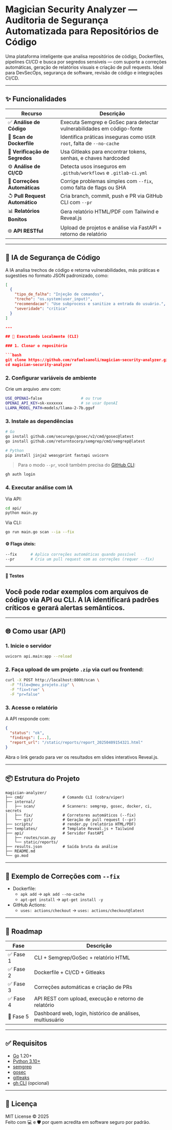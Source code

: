 # Magician Security Analyzer — Auditoria de Segurança Automatizada para Repositórios de Código

Uma plataforma inteligente que analisa repositórios de código, Dockerfiles, pipelines CI/CD e busca por segredos sensíveis — com suporte a correções automáticas, geração de relatórios visuais e criação de pull requests.
Ideal para DevSecOps, segurança de software, revisão de código e integrações CI/CD.

---

## ✨ Funcionalidades

| Recurso                          | Descrição                                                                 |
|----------------------------------|---------------------------------------------------------------------------|
| ✅ **Análise de Código**         | Executa Semgrep e GoSec para detectar vulnerabilidades em código-fonte   |
| 🐳 **Scan de Dockerfile**        | Identifica práticas inseguras como `USER root`, falta de `--no-cache`    |
| 🔑 **Verificação de Segredos**   | Usa Gitleaks para encontrar tokens, senhas, e chaves hardcoded           |
| ⚙️ **Análise de CI/CD**          | Detecta usos inseguros em `.github/workflows` e `.gitlab-ci.yml`         |
| 🔧 **Correções Automáticas**     | Corrige problemas simples com `--fix`, como falta de flags ou SHA        |
| ↺ **Pull Request Automático**   | Cria branch, commit, push e PR via GitHub CLI com `--pr`                 |
| 📊 **Relatórios Bonitos**        | Gera relatório HTML/PDF com Tailwind e Reveal.js                         |
| 🌐 **API RESTful**               | Upload de projetos e análise via FastAPI + retorno de relatório          |

---

## 🧠 IA de Segurança de Código

A IA analisa trechos de código e retorna vulnerabilidades, más práticas e sugestões no formato JSON padronizado, como:

```json
[
  {
    "tipo_de_falha": "Injeção de comandos",
    "trecho": "os.system(user_input)",
    "recomendacao": "Use subprocess e sanitize a entrada do usuário.",
    "severidade": "crítica"
  }
]

---

## 🚀 Executando Localmente (CLI)

### 1. Clonar o repositório

```bash
git clone https://github.com/rafaelsanoli/magician-security-analyzer.git
cd magician-security-analyzer
```
### 2. Configurar variáveis de ambiente

Crie um arquivo .env com:

```bash
USE_OPENAI=false                 # ou true
OPENAI_API_KEY=sk-xxxxxxx        # se usar OpenAI
LLAMA_MODEL_PATH=models/llama-2-7b.gguf
```

### 3. Instale as dependências

```bash
# Go
go install github.com/securego/gosec/v2/cmd/gosec@latest
go install github.com/returntocorp/semgrep/cmd/semgrep@latest

# Python
pip install jinja2 weasyprint fastapi uvicorn
```

> Para o modo `--pr`, você também precisa do [GitHub CLI](https://cli.github.com/):

```bash
gh auth login
```

### 4. Executar análise com IA

Via API:

```bash
cd api/
python main.py
```
Via CLI:

```bash
go run main.go scan --ia --fix
```

#### ⚙️ Flags úteis:

```bash
--fix      # Aplica correções automáticas quando possível
--pr       # Cria um pull request com as correções (requer --fix)
```
---

#### 🧪 Testes

## Você pode rodar exemplos com arquivos de código via API ou CLI. A IA identificará padrões críticos e gerará alertas semânticos.

---

## 🌐 Como usar (API)

### 1. Inicie o servidor

```bash
uvicorn api.main:app --reload
```

### 2. Faça upload de um projeto `.zip` via curl ou frontend:

```bash
curl -X POST http://localhost:8000/scan \
  -F "file=@meu_projeto.zip" \
  -F "fix=true" \
  -F "pr=false"
```

### 3. Acesse o relatório

A API responde com:

```json
{
  "status": "ok",
  "findings": [...],
  "report_url": "/static/reports/report_20250409154321.html"
}
```

Abra o link gerado para ver os resultados em slides interativos Reveal.js.

---

## 📦 Estrutura do Projeto

```
magician-analyzer/
├── cmd/                 # Comando CLI (cobra/viper)
├── internal/
│   ├── scan/            # Scanners: semgrep, gosec, docker, ci, secrets
│   ├── fix/             # Corretores automáticos (--fix)
│   └── git/             # Geração de pull request (--pr)
├── scripts/             # render.py (relatório HTML/PDF)
├── templates/           # Template Reveal.js + Tailwind
├── api/                 # Servidor FastAPI
│   ├── routes/scan.py
│   └── static/reports/
├── results.json         # Saída bruta da análise
├── README.md
└── go.mod
```

---

## 📝 Exemplo de Correções com `--fix`

- Dockerfile:
    - `apk add` → `apk add --no-cache`
    - `apt-get install` → `apt-get install -y`
- GitHub Actions:
    - `uses: actions/checkout` → `uses: actions/checkout@latest`

---

## 🔮 Roadmap

| Fase           | Descrição                                                                 |
|----------------|---------------------------------------------------------------------------|
| ✅ Fase 1       | CLI + Semgrep/GoSec + relatório HTML                                      |
| ✅ Fase 2       | Dockerfile + CI/CD + Gitleaks                                             |
| ✅ Fase 3       | Correções automáticas e criação de PRs                                    |
| ✅ Fase 4       | API REST com upload, execução e retorno de relatório                     |
| 🔢 Fase 5       | Dashboard web, login, histórico de análises, multiusuário                 |

---

## ✅ Requisitos

- [Go](https://golang.org/dl/) 1.20+
- [Python 3.10+](https://www.python.org/)
- [semgrep](https://semgrep.dev/)
- [gosec](https://github.com/securego/gosec)
- [gitleaks](https://github.com/gitleaks/gitleaks)
- [gh CLI](https://cli.github.com/) (opcional)

---

## 📜 Licença

MIT License © 2025  
Feito com 💻 e 🛡️ por quem acredita em software seguro por padrão.



